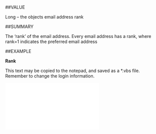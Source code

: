
##VALUE

Long – the objects email address rank


##SUMMARY

The ‘rank’ of the email address. Every email address has a rank, where rank=1 indicates the preferred email address


##EXAMPLE

**Rank**

This text may be copied to the notepad, and saved as a *.vbs file. Remember to change the login information.

![](..\..\Examples\vbs\SOEmail.Rank.vbs.txt)

